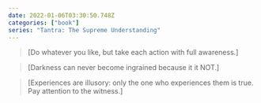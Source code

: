 ```yaml
---
date: 2022-01-06T03:30:50.748Z
categories: ["book"]
series: "Tantra: The Supreme Understanding"
---
```

> [Do whatever you like, but take each action with full awareness.]

> [Darkness can never become ingrained because it it NOT.]

> [Experiences are illusory: only the one who experiences them is true. Pay attention to the witness.]

